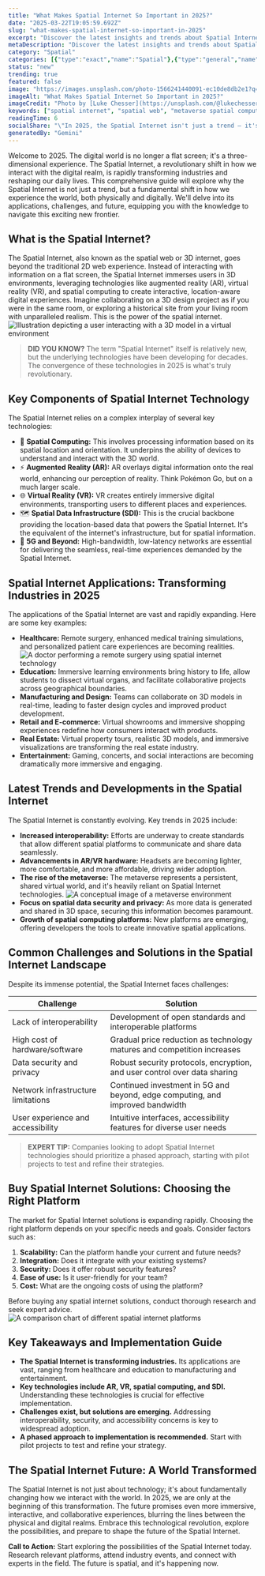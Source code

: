 ```yaml
---
title: "What Makes Spatial Internet So Important in 2025?"
date: "2025-03-22T19:05:59.692Z"
slug: "what-makes-spatial-internet-so-important-in-2025"
excerpt: "Discover the latest insights and trends about Spatial Internet. This comprehensive guide covers everything you need to know about Spatial Internet in 2025."
metaDescription: "Discover the latest insights and trends about Spatial Internet. This comprehensive guide covers everything you need to know about Spatial Internet in 2025."
category: "Spatial"
categories: [{"type":"exact","name":"Spatial"},{"type":"general","name":"Technology"},{"type":"medium","name":"Networking"},{"type":"specific","name":"3D Mapping"},{"type":"niche","name":"LiDAR Sensors"}]
status: "new"
trending: true
featured: false
image: "https://images.unsplash.com/photo-1566241440091-ec10de8db2e1?q=85&w=1200&fit=max&fm=webp&auto=compress"
imageAlt: "What Makes Spatial Internet So Important in 2025?"
imageCredit: "Photo by [Luke Chesser](https://unsplash.com/@lukechesser) on Unsplash"
keywords: ["spatial internet", "spatial web", "metaverse spatial computing", "spatial internet applications", "spatial data infrastructure", "buy spatial internet solutions", "spatial internet future", "what is spatial internet", "spatial internet technology", "best spatial internet platforms"]
readingTime: 6
socialShare: "\"In 2025, the Spatial Internet isn't just a trend – it's rewriting the rules of how we live, work, and play.  Prepare for a world where the digital and physical seamlessly merge.\""
generatedBy: "Gemini"
---
```




Welcome to 2025.  The digital world is no longer a flat screen; it's a three-dimensional experience.  The Spatial Internet, a revolutionary shift in how we interact with the digital realm, is rapidly transforming industries and reshaping our daily lives. This comprehensive guide will explore why the Spatial Internet is not just a trend, but a fundamental shift in how we experience the world, both physically and digitally.  We'll delve into its applications, challenges, and future, equipping you with the knowledge to navigate this exciting new frontier.

## What is the Spatial Internet?

The Spatial Internet, also known as the spatial web or 3D internet, goes beyond the traditional 2D web experience.  Instead of interacting with information on a flat screen, the Spatial Internet immerses users in 3D environments, leveraging technologies like augmented reality (AR), virtual reality (VR), and spatial computing to create interactive, location-aware digital experiences.  Imagine collaborating on a 3D design project as if you were in the same room, or exploring a historical site from your living room with unparalleled realism. This is the power of the spatial internet. ![Illustration depicting a user interacting with a 3D model in a virtual environment](https://images.unsplash.com/photo-1564760290292-23341e4df6ec?q=85&w=1200&fit=max&fm=webp&auto=compress)

> **DID YOU KNOW?**  The term "Spatial Internet" itself is relatively new, but the underlying technologies have been developing for decades. The convergence of these technologies in 2025 is what's truly revolutionary.

## Key Components of Spatial Internet Technology

The Spatial Internet relies on a complex interplay of several key technologies:

* 🔑 **Spatial Computing:**  This involves processing information based on its spatial location and orientation.  It underpins the ability of devices to understand and interact with the 3D world.
* ⚡ **Augmented Reality (AR):**  AR overlays digital information onto the real world, enhancing our perception of reality. Think Pokémon Go, but on a much larger scale.
* 🌐 **Virtual Reality (VR):** VR creates entirely immersive digital environments, transporting users to different places and experiences.
* 🗺️ **Spatial Data Infrastructure (SDI):** This is the crucial backbone providing the location-based data that powers the Spatial Internet.  It's the equivalent of the internet's infrastructure, but for spatial information.
* 📡 **5G and Beyond:**  High-bandwidth, low-latency networks are essential for delivering the seamless, real-time experiences demanded by the Spatial Internet.

## Spatial Internet Applications: Transforming Industries in 2025

The applications of the Spatial Internet are vast and rapidly expanding.  Here are some key examples:

* **Healthcare:**  Remote surgery, enhanced medical training simulations, and personalized patient care experiences are becoming realities. ![A doctor performing a remote surgery using spatial internet technology](https://images.unsplash.com/photo-1521106047354-5a5b85e819ee?q=85&w=1200&fit=max&fm=webp&auto=compress)
* **Education:**  Immersive learning environments bring history to life, allow students to dissect virtual organs, and facilitate collaborative projects across geographical boundaries.
* **Manufacturing and Design:**  Teams can collaborate on 3D models in real-time, leading to faster design cycles and improved product development.
* **Retail and E-commerce:**  Virtual showrooms and immersive shopping experiences redefine how consumers interact with products.
* **Real Estate:**  Virtual property tours, realistic 3D models, and immersive visualizations are transforming the real estate industry.
* **Entertainment:**  Gaming, concerts, and social interactions are becoming dramatically more immersive and engaging.

## Latest Trends and Developments in the Spatial Internet

The Spatial Internet is constantly evolving.  Key trends in 2025 include:

* **Increased interoperability:**  Efforts are underway to create standards that allow different spatial platforms to communicate and share data seamlessly.
* **Advancements in AR/VR hardware:**  Headsets are becoming lighter, more comfortable, and more affordable, driving wider adoption.
* **The rise of the metaverse:**  The metaverse represents a persistent, shared virtual world, and it's heavily reliant on Spatial Internet technologies. ![A conceptual image of a metaverse environment](https://images.unsplash.com/photo-1566241440091-ec10de8db2e1?q=85&w=1200&fit=max&fm=webp&auto=compress)
* **Focus on spatial data security and privacy:**  As more data is generated and shared in 3D space, securing this information becomes paramount.
* **Growth of spatial computing platforms:**  New platforms are emerging, offering developers the tools to create innovative spatial applications.

## Common Challenges and Solutions in the Spatial Internet Landscape

Despite its immense potential, the Spatial Internet faces challenges:

| Challenge                     | Solution                                                                     |
|------------------------------|-----------------------------------------------------------------------------|
| Lack of interoperability       | Development of open standards and interoperable platforms                     |
| High cost of hardware/software | Gradual price reduction as technology matures and competition increases        |
| Data security and privacy     | Robust security protocols, encryption, and user control over data sharing     |
| Network infrastructure limitations | Continued investment in 5G and beyond, edge computing, and improved bandwidth |
| User experience and accessibility | Intuitive interfaces, accessibility features for diverse user needs          |

> **EXPERT TIP:**  Companies looking to adopt Spatial Internet technologies should prioritize a phased approach, starting with pilot projects to test and refine their strategies.

##  Buy Spatial Internet Solutions: Choosing the Right Platform

The market for Spatial Internet solutions is expanding rapidly.  Choosing the right platform depends on your specific needs and goals.  Consider factors such as:

1. **Scalability:**  Can the platform handle your current and future needs?
2. **Integration:**  Does it integrate with your existing systems?
3. **Security:**  Does it offer robust security features?
4. **Ease of use:**  Is it user-friendly for your team?
5. **Cost:**  What are the ongoing costs of using the platform?

Before buying any spatial internet solutions, conduct thorough research and seek expert advice. ![A comparison chart of different spatial internet platforms](https://images.unsplash.com/photo-1610571648632-7500e6e7c0e7?q=85&w=1200&fit=max&fm=webp&auto=compress)

## Key Takeaways and Implementation Guide

* **The Spatial Internet is transforming industries.**  Its applications are vast, ranging from healthcare and education to manufacturing and entertainment.
* **Key technologies include AR, VR, spatial computing, and SDI.**  Understanding these technologies is crucial for effective implementation.
* **Challenges exist, but solutions are emerging.**  Addressing interoperability, security, and accessibility concerns is key to widespread adoption.
* **A phased approach to implementation is recommended.**  Start with pilot projects to test and refine your strategy.

## The Spatial Internet Future:  A World Transformed

The Spatial Internet is not just about technology; it's about fundamentally changing how we interact with the world.  In 2025, we are only at the beginning of this transformation.  The future promises even more immersive, interactive, and collaborative experiences, blurring the lines between the physical and digital realms.  Embrace this technological revolution, explore the possibilities, and prepare to shape the future of the Spatial Internet.

**Call to Action:**  Start exploring the possibilities of the Spatial Internet today. Research relevant platforms, attend industry events, and connect with experts in the field.  The future is spatial, and it's happening now.

